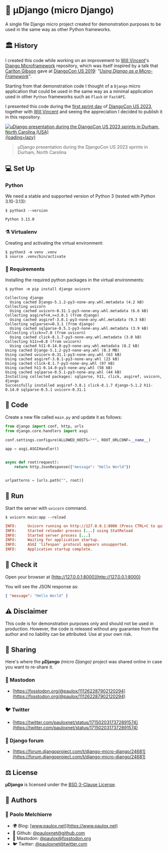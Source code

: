 # 🧬 μDjango (micro Django)

A single file Django micro project created for demonstration purposes to be used in the same way as other Python frameworks.

## 🏛️ History

I created this code while working on an improvement to [Will Vincent](https://github.com/wsvincent)'s [Django Microframework](https://github.com/wsvincent/django-microframework) repository, which was itself inspired by a talk that [Carlton Gibson](https://github.com/carltongibson) gave at [DjangoCon US 2019](https://2019.djangocon.us/talks/using-django-as-a-micro-framework-on-the/): _"[Using Django as a Micro-Framework](https://www.youtube.com/watch?v=w9cYEovduWI)"_.

Starting from that demonstration code I thought of a `Django` micro application that could be used in the same way as a minimal application used in other `Python` frameworks such as `Flask` or `FastAPI`.

I presented this code during the [first sprint day](https://2023.djangocon.us/sprints/thursday/) of [DjangoCon US 2023](https://2023.djangocon.us), together with [Will Vincent](https://github.com/wsvincent) and seeing the appreciation I decided to publish it in this repository.

[![μDjango presentation during the DjangoCon US 2023 sprints in Durham, North Carolina (USA)](https://cdn.fosstodon.org/media_attachments/files/111/262/282/120/320/402/original/0b644dcffe2eeecf.jpg "© 2023 Paolo Melchiorre CC BY-NC-SA “μDjango presentation during the DjangoCon US 2023 sprints in Durham, North Carolina (USA)”"){loading=lazy}](https://fosstodon.org/@paulox/111262287902120294)

> μDjango presentation during the DjangoCon US 2023 sprints in Durham, North Carolina

## 💻 Set Up

### Python

We need a stable and supported version of Python 3 (tested with Python 3.10-3.13):

```console
$ python3 --version
```

```console
Python 3.13.0
```

### ⚗️ Virtualenv

Creating and activating the virtual environment:

```console
$ python3 -m venv .venv
$ source .venv/bin/activate
```

### 🧩 Requirements

Installing the required python packages in the virtual environments:

```console
$ python -m pip install django uvicorn
```

```console
Collecting django
  Using cached Django-5.1.2-py3-none-any.whl.metadata (4.2 kB)
Collecting uvicorn
  Using cached uvicorn-0.31.1-py3-none-any.whl.metadata (6.6 kB)
Collecting asgiref<4,>=3.8.1 (from django)
  Using cached asgiref-3.8.1-py3-none-any.whl.metadata (9.3 kB)
Collecting sqlparse>=0.3.1 (from django)
  Using cached sqlparse-0.5.1-py3-none-any.whl.metadata (3.9 kB)
Collecting click>=7.0 (from uvicorn)
  Using cached click-8.1.7-py3-none-any.whl.metadata (3.0 kB)
Collecting h11>=0.8 (from uvicorn)
  Using cached h11-0.14.0-py3-none-any.whl.metadata (8.2 kB)
Using cached Django-5.1.2-py3-none-any.whl (8.3 MB)
Using cached uvicorn-0.31.1-py3-none-any.whl (63 kB)
Using cached asgiref-3.8.1-py3-none-any.whl (23 kB)
Using cached click-8.1.7-py3-none-any.whl (97 kB)
Using cached h11-0.14.0-py3-none-any.whl (58 kB)
Using cached sqlparse-0.5.1-py3-none-any.whl (44 kB)
Installing collected packages: sqlparse, h11, click, asgiref, uvicorn, django
Successfully installed asgiref-3.8.1 click-8.1.7 django-5.1.2 h11-0.14.0 sqlparse-0.5.1 uvicorn-0.31.1
```

## 🧮 Code

Create a new file called `main.py` and update it as follows:

```python
from django import conf, http, urls
from django.core.handlers import asgi

conf.settings.configure(ALLOWED_HOSTS="*", ROOT_URLCONF=__name__)

app = asgi.ASGIHandler()


async def root(request):
    return http.JsonResponse({"message": "Hello World"})


urlpatterns = [urls.path("", root)]
```

## 🏃 Run

Start the server with `uvicorn` command.

```console
$ uvicorn main:app --reload
```

```ini
INFO:     Uvicorn running on http://127.0.0.1:8000 (Press CTRL+C to quit)
INFO:     Started reloader process [...] using StatReload
INFO:     Started server process [...]
INFO:     Waiting for application startup.
INFO:     ASGI 'lifespan' protocol appears unsupported.
INFO:     Application startup complete.
```

## 🔬 Check it

Open your browser at [http://127.0.0.1:8000](http://127.0.0.1:8000)

You will see the JSON response as:

```json
{ "message": "Hello World" }
```

## ⚠️ Disclaimer

This code is for demonstration purposes only and should not be used in production. However, the code is released without any guarantee from the author and no liability can be attributed. Use at your own risk.

## 💬 Sharing

Here's where the **μDjango** _(micro Django)_ project was shared online in case you want to re-share it.

### 🦣 Mastodon

- [https://fosstodon.org/@paulox/111262287902120294](https://fosstodon.org/@paulox/111262287902120294)

### 🐦️ Twitter

- [https://twitter.com/pauloxnet/status/1715020317372891574](https://twitter.com/pauloxnet/status/1715020317372891574)

### 📣 Django forum

- [https://forum.djangoproject.com/t/django-micro-django/24681](https://forum.djangoproject.com/t/django-micro-django/24681)

## ⚖️ License

**μDjango** is licensed under the [BSD 3-Clause License](https://github.com/pauloxnet/uDjango/blob/main/LICENSE).

## 👥 Authors

### 👤 Paolo Melchiorre

- 🌍 Blog: [www.paulox.net](https://www.paulox.net)
- 🐙 Github: [@pauloxnet@github.com](https://github.com/pauloxnet)
- 🦣 Mastodon: [@paulox@fosstodon.org](https://fosstodon.org/@paulox)
- 🐦️ Twitter: [@pauloxnet@twitter.com](https://twitter.com/pauloxnet)

